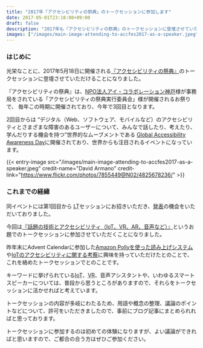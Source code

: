 ```yaml
---
title: "2017年「アクセシビリティの祭典」のトークセッションに参加します"
date: 2017-05-01T23:18:08+09:00
draft: false
description: "2017年も『アクセシビリティの祭典』のトークセッションに登壇させていただけることになりました。"
images: ["/images/main-image-attending-to-accfes2017-as-a-speaker.jpeg"]
---
```


### はじめに

光栄なことに、2017年5月18日に開催される[『アクセシビリティの祭典』](http://accfes.com/)のトークセッションに登壇させていただけることになりました。

『アクセシビリティの祭典』は、[NPO法人アイ・コラボレーション神戸](http://ickobe.jp/)様が事務局をされている「アクセシビリティの祭典実行委員会」様が開催されるお祭りで、 毎年この時期に開催されており、今年で3回目となります。

2回目からは
<q cite="http://globalaccessibilityawarenessday.org/gaadjp.html">デジタル（Web、ソフトウェア、モバイルなど）のアクセシビリティとさまざまな障害のあるユーザーについて、みんなで話したり、考えたり、学んだりする機会を持つ</q>世界的なムーブメントである
[Global Accessibility
Awareness Day](http://globalaccessibilityawarenessday.org/)に開催されており、世界からも注目されるイベントになっています。

{{< entry-image src="/images/main-image-attending-to-accfes2017-as-a-speaker.jpeg" credit-name="David Armano" credit-link="https://www.flickr.com/photos/7855449@N02/4825678236/" >}}
<!--more-->
### これまでの経緯

同イベントには第1回目から
<abbr title="Lightning Talks">LT</abbr>セッションにお招きいただき、[発表](http://accfes.com/2016/seminar_page09.html)の機会をいただいておりました。

今回は[『話題の技術とアクセシビリティ（IoT、VR、AR、音声など）』](http://accfes.com/seminar_page07.html)というお題でのトークセッションに参加させていただくことになりました。

昨年末にAdvent Calendarに参加した[Amazon Pollyを使った読み上げシステム](/ja/web-accessibility/building-websites-reciting-system-with-amazon-polly-and-amazon-cognito/)や[IoTのアクセシビリティに関する考察](/ja/accessibility/thinking-about-accssibility-of-iot-systems/)に興味を持っていただけたとのことで、これを絡めたトークセッションでとのことです。

キーワードに挙げられている<abbr title="Internet of Things">IoT</abbr>、<abbr title="Virtual Reality">VR</abbr>、音声アシスタントや、いわゆるスマートスピーカーについては、普段から思うところがありますので、それらをトークセッションに活かせればと考えています。

トークセッションの内容が多岐にわたるため、用語や概念の整理、議論のポイントなどについて、許可をいただきましたので、事前にブログ記事にまとめられればと思っております。

トークセッションに参加するのは初めての体験になりますが、よい議論ができればと思いますので、ご都合の合う方はぜひご参加ください。
